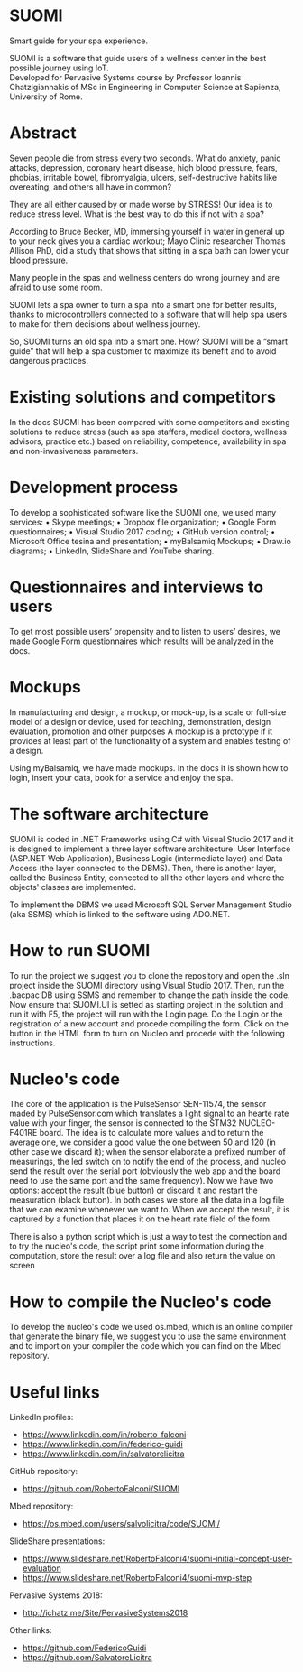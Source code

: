 # SUOMI
Smart guide for your spa experience.

SUOMI is a software that guide users of a wellness center in the best possible journey using IoT.  
Developed for Pervasive Systems course by Professor Ioannis Chatzigiannakis of MSc in Engineering in Computer Science at Sapienza, University of Rome.  

# Abstract
Seven people die from stress every two seconds. What do anxiety, panic attacks, depression, coronary heart disease, high blood pressure, fears, phobias, irritable bowel, fibromyalgia, ulcers, self-destructive habits like overeating, and others all have in common?

They are all either caused by or made worse by STRESS! Our idea is to reduce stress level. What is the best way to do this if not with a spa?

According to Bruce Becker, MD, immersing yourself in water in general up to your neck gives you a cardiac workout; Mayo Clinic researcher Thomas Allison PhD, did a study that shows that sitting in a spa bath can lower your blood pressure.

Many people in the spas and wellness centers do wrong journey and are afraid to use some room.

SUOMI lets a spa owner to turn a spa into a smart one for better results, thanks to microcontrollers connected to a software that will help spa users to make for them decisions about wellness journey.

So, SUOMI turns an old spa into a smart one. How? SUOMI will be a “smart guide” that will help a spa customer to maximize its benefit and to avoid dangerous practices.

# Existing solutions and competitors
In the docs SUOMI has been compared with some competitors and existing solutions to reduce stress (such as spa staffers, medical doctors, wellness advisors, practice etc.) based on reliability, competence, availability in spa and non-invasiveness parameters.

# Development process
To develop a sophisticated software like the SUOMI one, we used many services:
•	Skype meetings;
•	Dropbox file organization;
•	Google Form questionnaires;
•	Visual Studio 2017 coding;
•	GitHub version control;
•	Microsoft Office tesina and presentation;
•	myBalsamiq Mockups;
•	Draw.io diagrams;
•	LinkedIn, SlideShare and YouTube sharing.

# Questionnaires and interviews to users
To get most possible users’ propensity and to listen to users’ desires, we made Google Form questionnaires which results will be analyzed in the docs.

# Mockups
In manufacturing and design, a mockup, or mock-up, is a scale or full-size model of a design or device, used for teaching, demonstration, design evaluation, promotion and other purposes
A mockup is a prototype if it provides at least part of the functionality of a system and enables testing of a design.

Using myBalsamiq, we have made mockups. In the docs it is shown how to login, insert your data, book for a service and enjoy the spa.

# The software architecture
SUOMI is coded in .NET Frameworks using C# with Visual Studio 2017 and it is designed to implement a three layer software architecture: User Interface (ASP.NET Web Application), Business Logic (intermediate layer) and Data Access (the layer connected to the DBMS). Then, there is another layer, called the Business Entity, connected to all the other layers and where the objects' classes are implemented.

To implement the DBMS we used Microsoft SQL Server Management Studio (aka SSMS) which is linked to the software using ADO.NET.

# How to run SUOMI
To run the project we suggest you to clone the repository and open the .sln project inside the SUOMI directory using Visual Studio 2017.
Then, run the .bacpac DB using SSMS and remember to change the path inside the code.
Now ensure that SUOMI.UI is setted as starting project in the solution and run it with F5, the project will run with the Login page. Do the Login or the registration of a new account and procede compiling the form. Click on the button in the HTML form to turn on Nucleo and procede with the following instructions.

# Nucleo's code
The core of the application is the PulseSensor SEN-11574, the sensor maded by PulseSensor.com which translates a light signal to an hearte rate value with your finger, the sensor is connected to the STM32 NUCLEO-F401RE board. 
The idea is to calculate more values and to return the average one, we consider a good value the one between 50 and 120 (in other case we discard it); when the sensor elaborate a prefixed number of measurings, the led switch on to notify the end of the process, and nucleo send the result over the serial port (obviously the web app and the board need to use the same port and the same frequency). Now we have two options: accept the result (blue button) or discard it and restart the measuration (black button). In both cases we store all the data in a log file that we can examine whenever we want to.
When we accept the result, it is captured by a function that places it on the heart rate field of the form.

There is also a python script which is just a way to test the connection and to try the nucleo's code, the script print some information during the computation, store the result over a log file and also return the value on screen

# How to compile the Nucleo's code
To develop the nucleo's code we used os.mbed, which is an online compiler that generate the binary file, we suggest you to use the same environment and to import on your compiler the code which you can find on the Mbed repository.

# Useful links
LinkedIn profiles:  
- https://www.linkedin.com/in/roberto-falconi  
- https://www.linkedin.com/in/federico-guidi  
- https://www.linkedin.com/in/salvatorelicitra  
   
GitHub repository:  
- https://github.com/RobertoFalconi/SUOMI  

Mbed repository:
- https://os.mbed.com/users/salvolicitra/code/SUOMI/
  
SlideShare presentations:  
- https://www.slideshare.net/RobertoFalconi4/suomi-initial-concept-user-evaluation  
- https://www.slideshare.net/RobertoFalconi4/suomi-mvp-step  
  
Pervasive Systems 2018:  
- http://ichatz.me/Site/PervasiveSystems2018  
  
Other links:  
- https://github.com/FedericoGuidi  
- https://github.com/SalvatoreLicitra  
